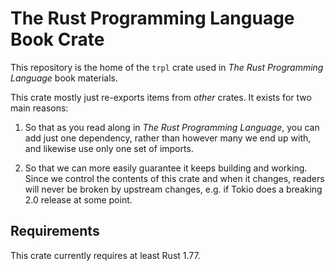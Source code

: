 # The Rust Programming Language Book Crate

This repository is the home of the `trpl` crate used in _The Rust Programming
Language_ book materials.

This crate mostly just re-exports items from *other* crates. It exists for two
main reasons:

1. So that as you read along in _The Rust Programming Language_, you can add
   just one dependency, rather than however many we end up with, and likewise
   use only one set of imports.

2. So that we can more easily guarantee it keeps building and working. Since we
   control the contents of this crate and when it changes, readers will never be
   broken by upstream changes, e.g. if Tokio does a breaking 2.0 release at some
   point.

## Requirements

<!-- TODO: pick an appropriate starting version! -->
This crate currently requires at least Rust 1.77.
